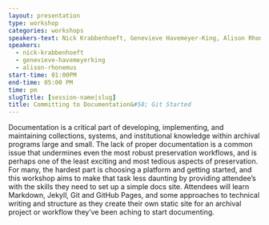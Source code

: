 ```yaml
---
layout: presentation
type: workshop
categories: workshops
speakers-text: Nick Krabbenhoeft, Genevieve Havemeyer-King, Alison Rhonemus
speakers:
  - nick-krabbenhoeft
  - genevieve-havemeyerking
  - alison-rhonemus
start-time: 01:00PM
end-time: 05:00 PM
time: pm
slugTitle: [session-name|slug]
title: Committing to Documentation&#58; Git Started
---
```

Documentation is a critical part of developing, implementing, and maintaining collections, systems, and institutional knowledge within archival programs large and small. The lack of proper documentation is a common issue that undermines even the most robust preservation workflows, and is perhaps one of the least exciting and most tedious aspects of preservation. For many, the hardest part is choosing a platform and getting started, and this workshop aims to make that task less daunting by providing attendee&rsquo;s with the skills they need to set up a simple docs site. Attendees will learn Markdown, Jekyll, Git and GitHub Pages, and some approaches to technical writing and structure as they create their own static site for an archival project or workflow they&rsquo;ve been aching to start documenting.
